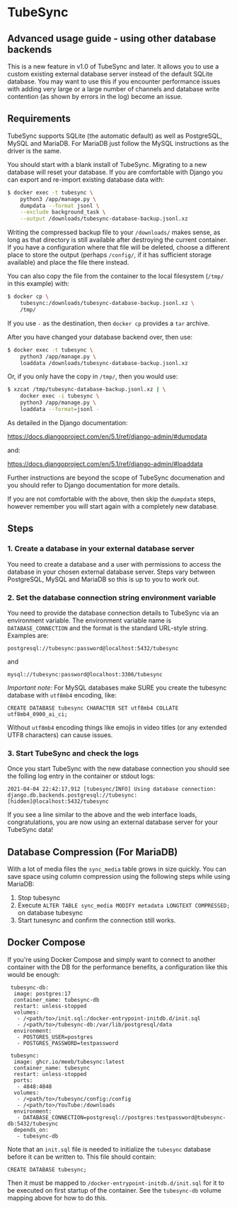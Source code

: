 # TubeSync

## Advanced usage guide - using other database backends

This is a new feature in v1.0 of TubeSync and later. It allows you to use a custom
existing external database server instead of the default SQLite database. You may want
to use this if you encounter performance issues with adding very large or a large
number of channels and database write contention (as shown by errors in the log)
become an issue.

## Requirements

TubeSync supports SQLite (the automatic default) as well as PostgreSQL, MySQL and
MariaDB. For MariaDB just follow the MySQL instructions as the driver is the same.

You should start with a blank install of TubeSync. Migrating to a new database will
reset your database. If you are comfortable with Django you can export and re-import
existing database data with:

```bash
$ docker exec -t tubesync \
    python3 /app/manage.py \
    dumpdata --format jsonl \
    --exclude background_task \
    --output /downloads/tubesync-database-backup.jsonl.xz
```

Writing the compressed backup file to your `/downloads/` makes sense, as long as that directory is still available after destroying the current container.
If you have a configuration where that file will be deleted, choose a different place to store the output (perhaps `/config/`, if it has sufficient storage available) and place the file there instead.

You can also copy the file from the container to the local filesystem (`/tmp/` in this example) with:

```bash
$ docker cp \
    tubesync:/downloads/tubesync-database-backup.jsonl.xz \
    /tmp/
```

If you use `-` as the destination, then `docker cp` provides a `tar` archive.

After you have changed your database backend over, then use:

```bash
$ docker exec -t tubesync \
    python3 /app/manage.py \
    loaddata /downloads/tubesync-database-backup.jsonl.xz
```

Or, if you only have the copy in `/tmp/`, then you would use:
```bash
$ xzcat /tmp/tubesync-database-backup.jsonl.xz | \
    docker exec -i tubesync \
    python3 /app/manage.py \
    loaddata --format=jsonl -
```

As detailed in the Django documentation:

https://docs.djangoproject.com/en/5.1/ref/django-admin/#dumpdata

and:

https://docs.djangoproject.com/en/5.1/ref/django-admin/#loaddata

Further instructions are beyond the scope of TubeSync documenation and you should refer
to Django documentation for more details.

If you are not comfortable with the above, then skip the `dumpdata` steps, however
remember you will start again with a completely new database.

## Steps

### 1. Create a database in your external database server

You need to create a database and a user with permissions to access the database in
your chosen external database server. Steps vary between PostgreSQL, MySQL and MariaDB
so this is up to you to work out.

### 2. Set the database connection string environment variable

You need to provide the database connection details to TubeSync via an environment
variable. The environment variable name is `DATABASE_CONNECTION` and the format is the
standard URL-style string. Examples are:

`postgresql://tubesync:password@localhost:5432/tubesync`

and

`mysql://tubesync:password@localhost:3306/tubesync`

*Important note:* For MySQL databases make SURE you create the tubesync database with
`utf8mb4` encoding, like:

`CREATE DATABASE tubesync CHARACTER SET utf8mb4 COLLATE utf8mb4_0900_ai_ci;`

Without `utf8mb4` encoding things like emojis in video titles (or any extended UTF8
characters) can cause issues.

### 3. Start TubeSync and check the logs

Once you start TubeSync with the new database connection you should see the folling log
entry in the container or stdout logs:

`2021-04-04 22:42:17,912 [tubesync/INFO] Using database connection: django.db.backends.postgresql://tubesync:[hidden]@localhost:5432/tubesync`

If you see a line similar to the above and the web interface loads, congratulations,
you are now using an external database server for your TubeSync data!

## Database Compression (For MariaDB)
With a lot of media files the `sync_media` table grows in size quickly.
You can save space using column compression using the following steps while using MariaDB:

 1. Stop tubesync 
 2. Execute `ALTER TABLE sync_media MODIFY metadata LONGTEXT COMPRESSED;` on database tubesync
 3. Start tunesync and confirm the connection still works.

## Docker Compose

If you're using Docker Compose and simply want to connect to another container with
the DB for the performance benefits, a configuration like this would be enough:

```
 tubesync-db:
  image: postgres:17
  container_name: tubesync-db
  restart: unless-stopped
  volumes:
   - /<path/to>/init.sql:/docker-entrypoint-initdb.d/init.sql
   - /<path/to>/tubesync-db:/var/lib/postgresql/data
  environment:
   - POSTGRES_USER=postgres
   - POSTGRES_PASSWORD=testpassword

 tubesync:
  image: ghcr.io/meeb/tubesync:latest
  container_name: tubesync
  restart: unless-stopped
  ports:
   - 4848:4848
  volumes:
   - /<path/to>/tubesync/config:/config
   - /<path/to>/YouTube:/downloads
  environment:
   - DATABASE_CONNECTION=postgresql://postgres:testpassword@tubesync-db:5432/tubesync
  depends_on:
   - tubesync-db
```

Note that an `init.sql` file is needed to initialize the `tubesync`
database before it can be written to. This file should contain:

```
CREATE DATABASE tubesync;
```


Then it must be mapped to `/docker-entrypoint-initdb.d/init.sql` for it
to be executed on first startup of the container. See the `tubesync-db`
volume mapping above for how to do this.
